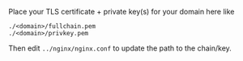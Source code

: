 Place your TLS certificate + private key(s) for your domain here like

```
./<domain>/fullchain.pem
./<domain>/privkey.pem
```

Then edit `../nginx/nginx.conf` to update the path to the chain/key.